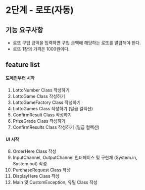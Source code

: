 # 2단계 - 로또(자동)
## 기능 요구사항
* 로또 구입 금액을 입력하면 구입 금액에 해당하는 로또를 발급해야 한다.
* 로또 1장의 가격은 1000원이다.

## feature list
#### 도메인부터 시작
1. LottoNumber Class 작성하기 
2. LottoGame Class 작성하기
3. LottoGameFactory Class 작성하기
4. LottoGames Class 작성하기 (일급 컬렉션)
5. ConfirmResult Class 작성하기
6. PrizeGrade Class 작성하기
7. ConfirmResults Class 작성하기 (일급 컬렉션)
#### UI 시작
8. OrderHere Class 작성
9. InputChannel, OutputChannel 인터페이스 및 구현체 (System.in, System.out) 작성
10. PurchaseRequest Class 작성
11. DisplayHere Class 작성
12. Main 및 CustomException, 유틸 Class 작성